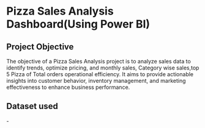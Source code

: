 # Pizza Sales Analysis Dashboard(Using Power BI)
## Project Objective
The objective of a Pizza Sales Analysis project is to analyze sales data to identify trends, optimize pricing, and monthly sales, Category wise sales,top 5 Pizza of Total orders operational efficiency. It aims to provide actionable insights into customer behavior, inventory management, and marketing effectiveness to enhance business performance.
## Dataset used
-<a href ="https://github.com/Sakshi23712/Data-Analysis-Dashboard/blob/main/pizza_sales%20(1).xlsx">
